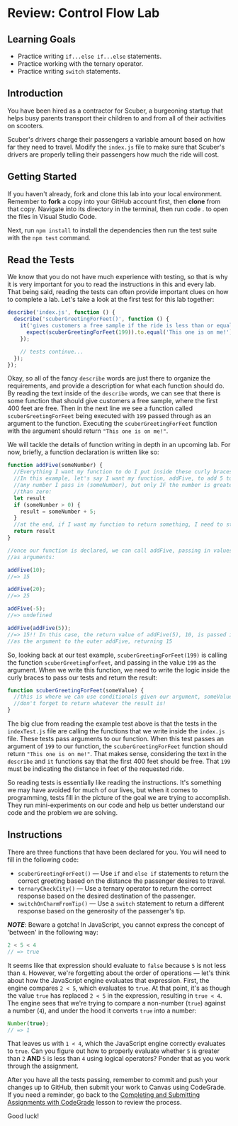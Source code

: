 # Review: Control Flow Lab

## Learning Goals

* Practice writing `if...else if...else` statements.
* Practice working with the ternary operator.
* Practice writing `switch` statements.

## Introduction

You have been hired as a contractor for Scuber, a burgeoning startup that helps
busy parents transport their children to and from all of their activities on
scooters.

Scuber's drivers charge their passengers a variable amount based on how far
they need to travel. Modify the `index.js` file to make sure that Scuber's drivers
are properly telling their passengers how much the ride will cost.

## Getting Started

If you haven't already, fork and clone this lab into your local environment.
Remember to **fork** a copy into your GitHub account first, then **clone** from
that copy. Navigate into its directory in the terminal, then run code . to open
the files in Visual Studio Code.

Next, run `npm install` to install the dependencies then run the test suite with
the `npm test` command.

## Read the Tests

We know that you do not have much experience with testing, so that is why it is
very important for you to read the instructions in this and every lab. That
being said, reading the tests can often provide important clues on how to
complete a lab. Let's take a look at the first test for this lab together:

```js
describe('index.js', function () {
  describe('scuberGreetingForFeet()', function () {
    it('gives customers a free sample if the ride is less than or equal to 400 feet', function () {
      expect(scuberGreetingForFeet(199)).to.equal('This one is on me!');
    });

    // tests continue...
  });
});
```

Okay, so all of the fancy `describe` words are just there to organize the
requirements, and provide a description for what each function should do. By
reading the text inside of the `describe` words, we can see that there is some
function that should give customers a free sample, where the first 400 feet are
free. Then in the next line we see a function called `scuberGreetingForFeet`
being executed with `199` passed through as an argument to the function.
Executing the `scuberGreetingForFeet` function with the argument should return
`"This one is on me!"`.

We will tackle the details of function writing in depth in an upcoming lab. For 
now, briefly, a function declaration is written like so:

```js
function addFive(someNumber) {
  //Everything I want my function to do I put inside these curly braces
  //In this example, let's say I want my function, addFive, to add 5 to
  //any number I pass in (someNumber), but only IF the number is greater
  //than zero:
  let result
  if (someNumber > 0) {
    result = someNumber + 5;
  }
  //at the end, if I want my function to return something, I need to state it:
  return result
}

//once our function is declared, we can call addFive, passing in values 
//as arguments:

addFive(10);
//=> 15

addFive(20);
//=> 25

addFive(-5);
//=> undefined

addFive(addFive(5));
//=> 15!! In this case, the return value of addFive(5), 10, is passed in 
//as the argument to the outer addFive, returning 15
```

So, looking back at our test example, `scuberGreetingForFeet(199)` is calling
the function `scuberGreetingForFeet`, and passing in the value `199` as the
argument.  When we write this function, we need to write the logic inside the
curly braces to pass our tests and return the result:

```js
function scuberGreetingForFeet(someValue) {
  //this is where we can use conditionals given our argument, someValue
  //don't forget to return whatever the result is!
}
```

The big clue from reading the example test above is that the tests in the
`indexTest.js` file are calling the functions that we write inside the
`index.js` file. These tests pass arguments to our function. When this test
passes an argument of `199` to our function, the `scuberGreetingForFeet`
function should return `"This one is on me!"`. That makes sense, considering
the text in the `describe` and `it` functions say that the first 400 feet
should be free. That `199` must be indicating the distance in feet of the
requested ride.

So reading tests is essentially like reading the instructions. It's something
we may have avoided for much of our lives, but when it comes to programming,
tests fill in the picture of the goal we are trying to accomplish. They run
mini-experiments on our code and help us better understand our code and the
problem we are solving.

## Instructions

There are three functions that have been declared for you. You will need to fill in the following code:

* `scuberGreetingForFeet()` — Use `if` and `else if` statements to return the
correct greeting based on the distance the passenger desires to travel.
* `ternaryCheckCity()` — Use a ternary operator to return the correct response
based on the desired destination of the passenger.
* `switchOnCharmFromTip()` — Use a `switch` statement to return a different
response based on the generosity of the passenger's tip.

***NOTE***: Beware a gotcha! In JavaScript, you cannot express the concept of
'between' in the following way:

```js
2 < 5 < 4
// => true
```

It seems like that expression should evaluate to `false` because `5` is not less
than `4`. However, we're forgetting about the order of operations — let's
think about how the JavaScript engine evaluates that expression. First, the
engine compares `2 < 5`, which evaluates to `true`. At that point, it's as
though the value `true` has replaced `2 < 5` in the expression, resulting in
`true < 4`. The engine sees that we're trying to compare a non-number (`true`)
against a number (`4`), and under the hood it converts `true` into a number:

```js
Number(true);
// => 1
```

That leaves us with `1 < 4`, which the JavaScript engine correctly evaluates to
`true`. Can you figure out how to properly evaluate whether `5` is greater than
`2` **AND** `5` is less than `4` using logical operators? Ponder that as you work
through the assignment.

After you have all the tests passing, remember to commit and push your changes
up to GitHub, then submit your work to Canvas using CodeGrade. If you need a
reminder, go back to the [Completing and Submitting Assignments with
CodeGrade][completing-codegrade] lesson to review the process.

[completing-codegrade]: https://github.com/learn-co-curriculum/phase-1-completing-assignments-with-codegrade


Good luck!
